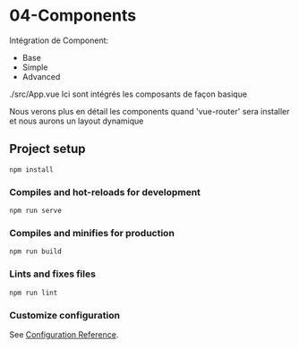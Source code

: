 # 04-Components

Intégration de Component:
  - Base
  - Simple
  - Advanced

./src/App.vue
Ici sont intégrés les composants de façon basique

Nous verons plus en détail les components quand 'vue-router' sera installer et nous aurons un layout dynamique

## Project setup
```
npm install
```

### Compiles and hot-reloads for development
```
npm run serve
```

### Compiles and minifies for production
```
npm run build
```

### Lints and fixes files
```
npm run lint
```

### Customize configuration
See [Configuration Reference](https://cli.vuejs.org/config/).
